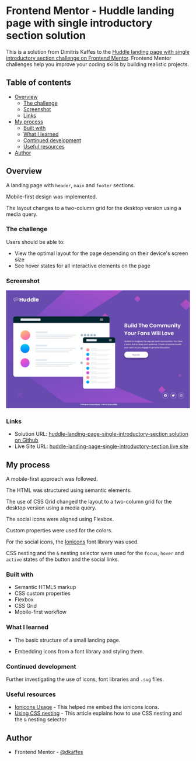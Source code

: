 # Frontend Mentor - Huddle landing page with single introductory section solution

This is a solution from Dimitris Kaffes to the [Huddle landing page with single introductory section challenge on Frontend Mentor](https://www.frontendmentor.io/challenges/huddle-landing-page-with-a-single-introductory-section-B_2Wvxgi0). Frontend Mentor challenges help you improve your coding skills by building realistic projects.

## Table of contents

- [Overview](#overview)
  - [The challenge](#the-challenge)
  - [Screenshot](#screenshot)
  - [Links](#links)
- [My process](#my-process)
  - [Built with](#built-with)
  - [What I learned](#what-i-learned)
  - [Continued development](#continued-development)
  - [Useful resources](#useful-resources)
- [Author](#author)

## Overview

A landing page with `header`, `main` and `footer` sections.

Mobile-first design was implemented.

The layout changes to a two-column grid for the desktop version using a media query.

### The challenge

Users should be able to:

- View the optimal layout for the page depending on their device's screen size
- See hover states for all interactive elements on the page

### Screenshot

![Screenshot of the solution](./images/screenshot-solution.jpg)

### Links

- Solution URL: [huddle-landing-page-single-introductory-section solution on Github](https://github.com/dkaffes/huddle-landing-page-single-introductory-section)
- Live Site URL: [huddle-landing-page-single-introductory-section live site](https://dkaffes.github.io/huddle-landing-page-single-introductory-section/)

## My process

A mobile-first approach was followed.

The HTML was structured using semantic elements.

The use of CSS Grid changed the layout to a two-column grid for the desktop version using a media query.

The social icons were aligned using Flexbox.

Custom properties were used for the colors.

For the social icons, the [Ionicons](https://ionicons.com/) font library was used.

CSS nesting and the `&` nesting selector were used for the `focus`, `hover` and `active` states of the button and the social links.

### Built with

- Semantic HTML5 markup
- CSS custom properties
- Flexbox
- CSS Grid
- Mobile-first workflow

### What I learned

- The basic structure of a small landing page.

- Embedding icons from a font library and styling them.

### Continued development

Further investigating the use of icons, font libraries and `.svg` files.

### Useful resources

- [Ionicons Usage](https://ionic.io/ionicons/usage) - This helped me embed the ionicons icons.
- [Using CSS nesting](https://developer.mozilla.org/en-US/docs/Web/CSS/CSS_nesting/Using_CSS_nesting) - This article explains how to use CSS nesting and the `&` nesting selector

## Author

- Frontend Mentor - [@dkaffes](https://www.frontendmentor.io/profile/dkaffes)
